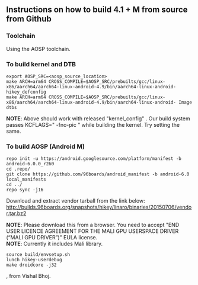 ## Instructions on how to build 4.1 + M from source from Github

### Toolchain

Using the AOSP toolchain.

### To build kernel and DTB

```
export AOSP_SRC=<aosp_source_location>
make ARCH=arm64 CROSS_COMPILE=$AOSP_SRC/prebuilts/gcc/linux-x86/aarch64/aarch64-linux-android-4.9/bin/aarch64-linux-android- hikey_defconfig 
make ARCH=arm64 CROSS_COMPILE=$AOSP_SRC/prebuilts/gcc/linux-x86/aarch64/aarch64-linux-android-4.9/bin/aarch64-linux-android- Image dtbs
```

**NOTE**: Above should work with released "kernel_config" .  Our build system passes KCFLAGS=" -fno-pic "  while building the kernel. Try setting the same. 

### To build AOSP (Android M)

```
repo init -u https://android.googlesource.com/platform/manifest -b android-6.0.0_r260
cd .repo/
git clone https://github.com/96boards/android_manifest -b android-6.0 local_manifests
cd ../
repo sync -j16
```
Download and extract vendor tarball from the link below:
http://builds.96boards.org/snapshots/hikey/linaro/binaries/20150706/vendor.tar.bz2

**NOTE**: Please download this from a browser. You need to accept "END USER LICENCE AGREEMENT FOR THE MALI GPU USERSPACE DRIVER (“MALI GPU DRIVER”)" EULA license.   
**NOTE**: Currently it includes Mali library.

```
source build/envsetup.sh
lunch hikey-userdebug
make droidcore -j32
```
, from Vishal Bhoj.